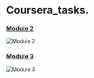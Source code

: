 # Coursera_tasks. 

### [Module 2](https://github.com/jhu-ep-coursera/fullstack-course4/blob/master/assignments/assignment2/Assignment-2.md)  
![Module 2](https://i.postimg.cc/tTmm1m4c/2022-03-21-08-23-09.png)

### [Module 3](https://github.com/jhu-ep-coursera/fullstack-course4/blob/master/assignments/assignment3/Assignment-3.md)  
![Module 3](https://i.postimg.cc/9F2NDTmC/2022-03-21-08-30-11.png)


